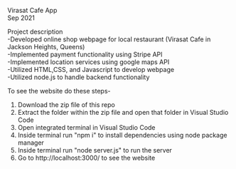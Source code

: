Virasat Cafe App<br />
Sep 2021

Project description<br />
-Developed online shop webpage for local restaurant (Virasat Cafe in Jackson Heights, Queens)<br />
-Implemented payment functionality using Stripe API<br />
-Implemented location services using google maps API<br />
-Utilized HTML,CSS, and Javascript to develop webpage<br />
-Utilized node.js to handle backend functionality

To see the website do these steps-

1. Download the zip file of this repo
2. Extract the folder within the zip file and open that folder in Visual Studio Code
3. Open integrated terminal in Visual Studio Code
4. Inside terminal run "npm i" to install dependencies using node package manager
5. Inside terminal run "node server.js" to run the server
6. Go to http://localhost:3000/ to see the website
